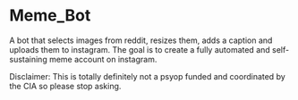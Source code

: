 # Meme_Bot
A bot that selects images from reddit, resizes them, adds a caption and uploads them to instagram. The goal is to create a fully automated and self-sustaining meme account on instagram.

Disclaimer: This is totally definitely not a psyop funded and coordinated by the CIA so please stop asking.
